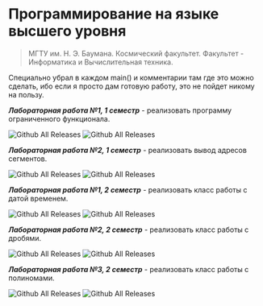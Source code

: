 # Программирование на языке высшего уровня

> МГТУ им. Н. Э. Баумана.
> Космический факультет.
> Факультет - Информатика и Вычислительная техника.

Специально убрал в каждом main() и комментарии там где это можно сделать, ибо если я просто дам готовую работу, это не пойдет никому на пользу.

**_Лабораторная работа №1, 1 семестр_** - реализовать программу ограниченного функционала.

![Github All Releases](https://img.shields.io/badge/Working-Full%20Correct-sucsess)
![Github All Releases](https://img.shields.io/badge/Approved-Success-sucsess)

**_Лабораторная работа №2, 1 семестр_** - реализовать вывод адресов сегментов.

![Github All Releases](https://img.shields.io/badge/Working-Full%20Correct-sucsess)
![Github All Releases](https://img.shields.io/badge/Approved-Success-sucsess)

**_Лабораторная работа №1, 2 семестр_** - реализовать класс работы с датой временем.

![Github All Releases](https://img.shields.io/badge/Working-Mostly%20correct-yellow)
![Github All Releases](https://img.shields.io/badge/Approved-Success-sucsess)

**_Лабораторная работа №2, 2 семестр_** - реализовать класс работы с дробями.

![Github All Releases](https://img.shields.io/badge/Working-Full%20Correct-sucsess)
![Github All Releases](https://img.shields.io/badge/Approved-Success-sucsess)

**_Лабораторная работа №3, 2 семестр_** - реализовать класс работы с полиномами.

![Github All Releases](https://img.shields.io/badge/Working-Not%20working-critical)
![Github All Releases](https://img.shields.io/badge/Approved-Refusal-critical)
